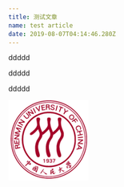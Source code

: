 ```yaml
---
title: 测试文章
name: test article
date: 2019-08-07T04:14:46.280Z
---
```

ddddd

ddddd

ddddd

![](/img/small_height_e6802ef9c2a6.png)
